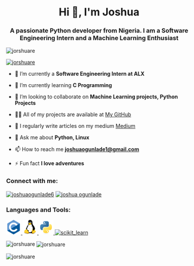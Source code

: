 
<!---
Jorshuare/Jorshuare is a ✨ special ✨ repository because its `README.md` (this file) appears on your GitHub profile.
You can click the Preview link to take a look at your changes.
--->
<h1 align="center">Hi 👋, I'm Joshua</h1>
<h3 align="center">A passionate Python developer from Nigeria. I am a Software Engineering Intern and a Machine Learning Enthusiast</h3>

<p align="left"> <img src="https://komarev.com/ghpvc/?username=jorshuare&label=Profile%20views&color=0e75b6&style=flat" alt="jorshuare" /> </p>

<p align="left"> <a href="https://github.com/ryo-ma/github-profile-trophy"><img src="https://github-profile-trophy.vercel.app/?username=jorshuare" alt="jorshuare" /></a> </p>

- 🔭 I’m currently a **Software Engineering Intern at ALX**

- 🌱 I’m currently learning **C Programming**

- 👯 I’m looking to collaborate on **Machine Learning projects, Python Projects**

- 👨‍💻 All of my projects are available at <a href="www.github/Jorshuare">My GitHub</a>

- 📝 I regularly write articles on my medium <a href="https://medium.com/@joshuaogunlade">Medium</a>

- 💬 Ask me about **Python, Linux**

- 📫 How to reach me **joshuaogunlade1@gmail.com**

- ⚡ Fun fact **I love adventures**

<h3 align="left">Connect with me:</h3>
<p align="left">
<a href="https://twitter.com/joshuaogunlade6" target="blank"><img align="center" src="https://raw.githubusercontent.com/rahuldkjain/github-profile-readme-generator/master/src/images/icons/Social/twitter.svg" alt="joshuaogunlade6" height="30" width="40" /></a>
<a href="https://linkedin.com/in/joshua ogunlade" target="blank"><img align="center" src="https://raw.githubusercontent.com/rahuldkjain/github-profile-readme-generator/master/src/images/icons/Social/linked-in-alt.svg" alt="joshua ogunlade" height="30" width="40" /></a>
</p>

<h3 align="left">Languages and Tools:</h3>
<p align="left"> <a href="https://www.cprogramming.com/" target="_blank" rel="noreferrer"> <img src="https://raw.githubusercontent.com/devicons/devicon/master/icons/c/c-original.svg" alt="c" width="40" height="40"/> </a> <a href="https://www.linux.org/" target="_blank" rel="noreferrer"> <img src="https://raw.githubusercontent.com/devicons/devicon/master/icons/linux/linux-original.svg" alt="linux" width="40" height="40"/> </a> <a href="https://www.python.org" target="_blank" rel="noreferrer"> <img src="https://raw.githubusercontent.com/devicons/devicon/master/icons/python/python-original.svg" alt="python" width="40" height="40"/> </a> <a href="https://scikit-learn.org/" target="_blank" rel="noreferrer"> <img src="https://upload.wikimedia.org/wikipedia/commons/0/05/Scikit_learn_logo_small.svg" alt="scikit_learn" width="40" height="40"/> </a> </p>

<p><img align="left" src="https://github-readme-stats.vercel.app/api/top-langs?username=jorshuare&show_icons=true&locale=en&layout=compact" alt="jorshuare" /></p>

<p>&nbsp;<img align="center" src="https://github-readme-stats.vercel.app/api?username=jorshuare&show_icons=true&locale=en" alt="jorshuare" /></p>

<p><img align="center" src="https://github-readme-streak-stats.herokuapp.com/?user=jorshuare&" alt="jorshuare" /></p>
